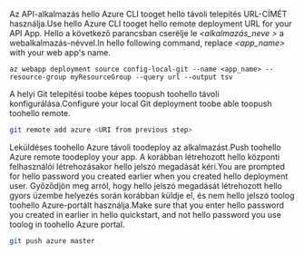 <span data-ttu-id="eaef0-101">Az API-alkalmazás hello Azure CLI tooget hello távoli telepítés URL-CÍMÉT használja.</span><span class="sxs-lookup"><span data-stu-id="eaef0-101">Use hello Azure CLI tooget hello remote deployment URL for your API App.</span></span> <span data-ttu-id="eaef0-102">Hello a következő parancsban cserélje le  *\<alkalmazás_neve >* a webalkalmazás-névvel.</span><span class="sxs-lookup"><span data-stu-id="eaef0-102">In hello following command, replace *\<app_name>* with your web app's name.</span></span>

```azurecli-interactive
az webapp deployment source config-local-git --name <app_name> --resource-group myResourceGroup --query url --output tsv
```

<span data-ttu-id="eaef0-103">A helyi Git telepítési toobe képes toopush toohello távoli konfigurálása.</span><span class="sxs-lookup"><span data-stu-id="eaef0-103">Configure your local Git deployment toobe able toopush toohello remote.</span></span>

```bash
git remote add azure <URI from previous step>
```

<span data-ttu-id="eaef0-104">Leküldéses toohello Azure távoli toodeploy az alkalmazást.</span><span class="sxs-lookup"><span data-stu-id="eaef0-104">Push toohello Azure remote toodeploy your app.</span></span> <span data-ttu-id="eaef0-105">A korábban létrehozott hello központi felhasználói létrehozásakor hello jelszó megadását kéri.</span><span class="sxs-lookup"><span data-stu-id="eaef0-105">You are prompted for hello password you created earlier when you created hello deployment user.</span></span> <span data-ttu-id="eaef0-106">Győződjön meg arról, hogy hello jelszó megadását létrehozott hello gyors üzembe helyezés során korábban küldje el, és nem hello jelszó toolog toohello Azure-portált használja.</span><span class="sxs-lookup"><span data-stu-id="eaef0-106">Make sure that you enter hello password you created in earlier in hello quickstart, and not hello password you use toolog in toohello Azure portal.</span></span>

```bash
git push azure master
```
